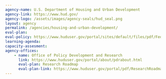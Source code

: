```yaml
---
agency-name: U.S. Department of Housing and Urban Development
agency-link: https://www.hud.gov/
agency-logo: /assets/images/agency-seals/hud_seal.png
layout: agency
permalink: /agencies/housing-and-urban-development/
eval-plan: 
eval-policy: https://www.huduser.gov/portal/sites/default/files/pdf/Federal-Register-2016-29215.pdf
learning-agenda:
capacity-assesment:
agency-offices:
    - name: Office of Policy Development and Research
      link: https://www.huduser.gov/portal/about/pdrabout.html
      eval-plan: Research Roadmap
      eval-plan-link: https://www.huduser.gov/portal/pdf/ResearchRoadmap-2017Update.pdf
---
```

